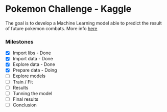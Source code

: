 # Pokemon Challenge - Kaggle
The goal is to develop a Machine Learning model able to predict the result of future pokemon combats.
More info <a href='https://www.kaggle.com/terminus7/pokemon-challenge/home'>here</a>

### Milestones
- [x] Import libs - Done
- [x] Import data - Done
- [x] Explore data - Done
- [x] Prepare data - Doing
- [ ] Explore models
- [ ] Train / Fit
- [ ] Results
- [ ] Tunning the model
- [ ] Final results
- [ ] Conclusion
